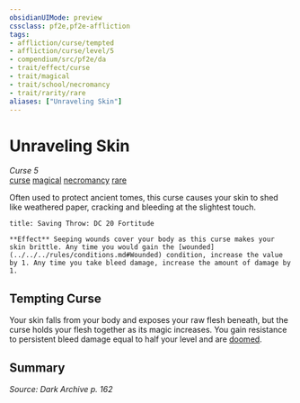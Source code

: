 ```yaml
---
obsidianUIMode: preview
cssclass: pf2e,pf2e-affliction
tags:
- affliction/curse/tempted
- affliction/curse/level/5
- compendium/src/pf2e/da
- trait/effect/curse
- trait/magical
- trait/school/necromancy
- trait/rarity/rare
aliases: ["Unraveling Skin"]
---
```

# Unraveling Skin
*Curse 5*  
[curse](curse.md)  [magical](magical.md)  [necromancy](necromancy.md)  [rare](rare.md)  

Often used to protect ancient tomes, this curse causes your skin to shed like weathered paper, cracking and bleeding at the slightest touch.

```ad-inline-affliction
title: Saving Throw: DC 20 Fortitude

**Effect** Seeping wounds cover your body as this curse makes your skin brittle. Any time you would gain the [wounded](../../../rules/conditions.md#Wounded) condition, increase the value by 1. Any time you take bleed damage, increase the amount of damage by 1.
```

## Tempting Curse

Your skin falls from your body and exposes your raw flesh beneath, but the curse holds your flesh together as its magic increases. You gain resistance to persistent bleed damage equal to half your level and are [doomed](conditions.md#Doomed).

## Summary

*Source: Dark Archive p. 162*

